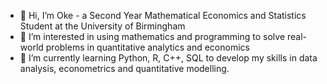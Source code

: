 - 👋 Hi, I’m Oke - a Second Year Mathematical Economics and Statistics Student at the University of Birmingham
- 👀 I’m interested in using mathematics and programming to solve real-world problems in quantitative analytics and economics
- 🌱 I’m currently learning Python, R, C++, SQL to develop my skills in data analysis, econometrics and quantitative modelling.

